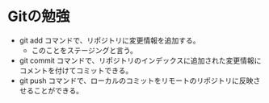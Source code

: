 # Gitの勉強
- git add コマンドで、リポジトリに変更情報を追加する。
    - このことをステージングと言う。
- git commit コマンドで、リポジトリのインデックスに追加された変更情報にコメントを付けてコミットできる。
- git push コマンドで、ローカルのコミットをリモートのリポジトリに反映させることができる。
